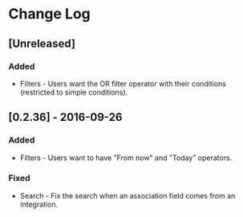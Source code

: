 # Change Log

## [Unreleased]
### Added
- Filters - Users want the OR filter operator with their conditions (restricted to simple conditions).

## [0.2.36] - 2016-09-26
### Added
- Filters - Users want to have "From now" and "Today" operators.

### Fixed
- Search - Fix the search when an association field comes from an integration.
